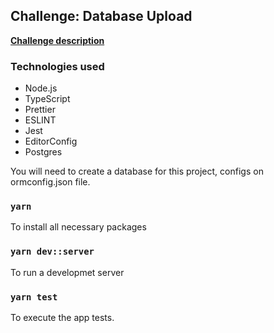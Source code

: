 ## Challenge: Database Upload

<a href="https://github.com/Rocketseat/bootcamp-gostack-desafios/tree/master/desafio-database-upload"><b> Challenge description </b></a>

### Technologies used
<ul>
  <li>Node.js</li>
  <li>TypeScript</li>
  <li>Prettier</li>
  <li>ESLINT</li>
  <li>Jest</li>
  <li>EditorConfig</li>
  <li>Postgres</li>
</ul>

You will need to create a database for this project, configs on ormconfig.json file.

### `yarn`
To install all necessary packages

### `yarn dev::server`
To run a developmet server

### `yarn test`
To execute the app tests.

